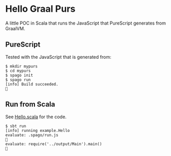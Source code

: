 # Hello Graal Purs

A little POC in Scala that runs the JavaScript that PureScript generates from GraalVM.

## PureScript

Tested with the JavaScript that is generated from:

```
$ mkdir mypurs
$ cd mypurs
$ spago init 
$ spago run
[info] Build succeeded.
🍝
```

## Run from Scala

See [Hello.scala](src/main/scala/example/Hello.scala) for the code.

```
$ sbt run
[info] running example.Hello 
evaluate: .spago/run.js
🍝
evaluate: require('../output/Main').main()
🍝
```
